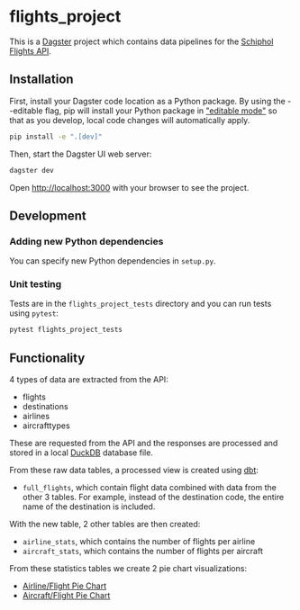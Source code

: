# flights_project

This is a [Dagster](https://dagster.io/) project which contains data pipelines for the [Schiphol Flights API](https://www.schiphol.nl/en/developer-center/explore-all-schiphols-apis-in-the-developer-center/).

## Installation

First, install your Dagster code location as a Python package. By using the --editable flag, pip will install your Python package in ["editable mode"](https://pip.pypa.io/en/latest/topics/local-project-installs/#editable-installs) so that as you develop, local code changes will automatically apply.

```bash
pip install -e ".[dev]"
```

Then, start the Dagster UI web server:

```bash
dagster dev
```

Open <http://localhost:3000> with your browser to see the project.

## Development

### Adding new Python dependencies

You can specify new Python dependencies in `setup.py`.

### Unit testing

Tests are in the `flights_project_tests` directory and you can run tests using `pytest`:

```bash
pytest flights_project_tests
```

## Functionality

4 types of data are extracted from the API:

* flights
* destinations
* airlines
* aircrafttypes

These are requested from the API and the responses are processed and stored in a local [DuckDB](https://duckdb.org/) database file.

From these raw data tables, a processed view is created using [dbt](https://www.getdbt.com/):

* `full_flights`, which contain flight data combined with data from the other 3 tables. For example, instead of the destination code, the entire name of the destination is included.

With the new table, 2 other tables are then created:

* `airline_stats`, which contains the number of flights per airline
* `aircraft_stats`, which contains the number of flights per aircraft

From these statistics tables we create 2 pie chart visualizations:

* [Airline/Flight Pie Chart](./airline_pie_chart.html)
* [Aircraft/Flight Pie Chart](./aircrafttype_pie_chart.html)
